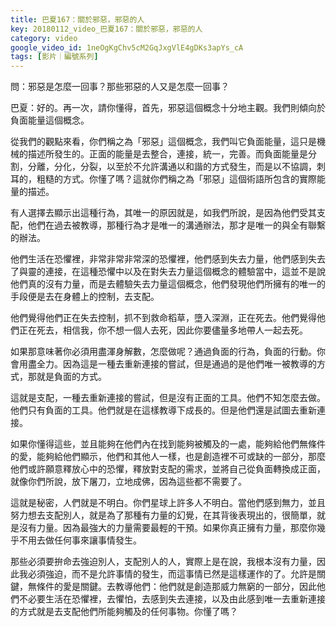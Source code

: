 ```yaml
---
title: 巴夏167：關於邪惡，邪惡的人
key: 20180112_video_巴夏167：關於邪惡，邪惡的人
category: video
google_video_id: 1neOgKgChv5cM2GqJxgVlE4gDKs3apYs_cA
tags: [影片｜編號系列]
---
```


問：邪惡是怎麼一回事？那些邪惡的人又是怎麼一回事？

巴夏：好的。再一次，請你懂得，首先，邪惡這個概念十分地主觀。我們則傾向於負面能量這個概念。

從我們的觀點來看，你們稱之為「邪惡」這個概念，我們叫它負面能量，這只是機械的描述所發生的。正面的能量是去整合，連接，統一，完善。而負面能量是分割，分離，分化，分裂，以至於不允許溝通以和諧的方式發生，而是以不協調，刺耳的，粗糙的方式。你懂了嗎？這就你們稱之為「邪惡」這個術語所包含的實際能量的描述。

有人選擇去顯示出這種行為，其唯一的原因就是，如我們所說，是因為他們受其支配，他們在過去被教導，那種行為才是唯一的溝通辦法，那才是唯一的與全有聯繫的辦法。

他們生活在恐懼裡，非常非常非常深的恐懼裡，他們感到失去力量，他們感到失去了與靈的連接，在這種恐懼中以及在對失去力量這個概念的體驗當中，這並不是說他們真的沒有力量，而是去體驗失去力量這個概念，他們發現他們所擁有的唯一的手段便是去在身體上的控制，去支配。

他們覺得他們正在失去控制，抓不到救命稻草，墮入深淵，正在死去。他們覺得他們正在死去，相信我，你不想一個人去死，因此你要儘量多地帶人一起去死。

如果那意味著你必須用盡渾身解數，怎麼做呢？通過負面的行為，負面的行動。你會用盡全力。因為這是一種去重新連接的嘗試，但是通過的是他們唯一被教導的方式，那就是負面的方式。

這就是支配，一種去重新連接的嘗試，但是沒有正面的工具。他們不知怎麼去做。他們只有負面的工具。他們就是在這樣教導下成長的。但是他們還是試圖去重新連接。

如果你懂得這些，並且能夠在他們內在找到能夠被觸及的一處，能夠給他們無條件的愛，能夠給他們顯示，他們和其他人一樣，也是創造裡不可或缺的一部分，那麼他們或許願意釋放心中的恐懼，釋放對支配的需求，並將自己從負面轉換成正面，就像你們所說，放下屠刀，立地成佛，因為這些都不需要了。

這就是秘密，人們就是不明白。你們星球上許多人不明白。當他們感到無力，並且努力想去支配別人，就是為了那種有力量的幻覺，在其背後表現出的，很簡單，就是沒有力量。因為最強大的力量需要最輕的干預。如果你真正擁有力量，那麼你幾乎不用去做任何事來讓事情發生。

那些必須要拚命去強迫別人，支配別人的人，實際上是在說，我根本沒有力量，因此我必須強迫，而不是允許事情的發生，而這事情已然是這樣運作的了。允許是關鍵，無條件的愛是關鍵。去教導他們：他們就是創造那威力無窮的一部分，因此他們不必要生活在恐懼裡，去懼怕，去感到失去連接，以及由此感到唯一去重新連接的方式就是去支配他們所能夠觸及的任何事物。你懂了嗎？
